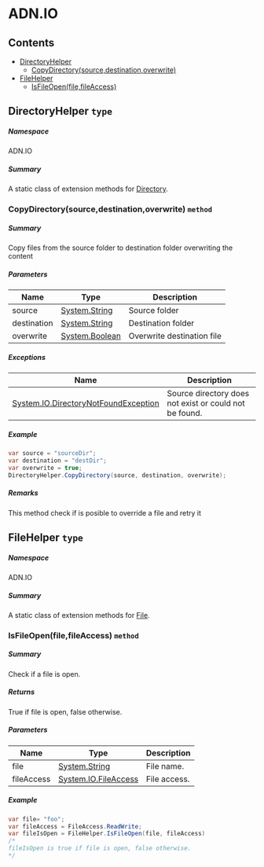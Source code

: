 <a name='assembly'></a>
# ADN.IO

## Contents

- [DirectoryHelper](#T-ADN-IO-DirectoryHelper 'ADN.IO.DirectoryHelper')
  - [CopyDirectory(source,destination,overwrite)](#M-ADN-IO-DirectoryHelper-CopyDirectory-System-String,System-String,System-Boolean- 'ADN.IO.DirectoryHelper.CopyDirectory(System.String,System.String,System.Boolean)')
- [FileHelper](#T-ADN-IO-FileHelper 'ADN.IO.FileHelper')
  - [IsFileOpen(file,fileAccess)](#M-ADN-IO-FileHelper-IsFileOpen-System-String,System-IO-FileAccess- 'ADN.IO.FileHelper.IsFileOpen(System.String,System.IO.FileAccess)')

<a name='T-ADN-IO-DirectoryHelper'></a>
## DirectoryHelper `type`

##### Namespace

ADN.IO

##### Summary

A static class of extension methods for [Directory](http://msdn.microsoft.com/query/dev14.query?appId=Dev14IDEF1&l=EN-US&k=k:System.IO.Directory 'System.IO.Directory').

<a name='M-ADN-IO-DirectoryHelper-CopyDirectory-System-String,System-String,System-Boolean-'></a>
### CopyDirectory(source,destination,overwrite) `method`

##### Summary

Copy files from the source folder to destination folder overwriting the content

##### Parameters

| Name | Type | Description |
| ---- | ---- | ----------- |
| source | [System.String](http://msdn.microsoft.com/query/dev14.query?appId=Dev14IDEF1&l=EN-US&k=k:System.String 'System.String') | Source folder |
| destination | [System.String](http://msdn.microsoft.com/query/dev14.query?appId=Dev14IDEF1&l=EN-US&k=k:System.String 'System.String') | Destination folder |
| overwrite | [System.Boolean](http://msdn.microsoft.com/query/dev14.query?appId=Dev14IDEF1&l=EN-US&k=k:System.Boolean 'System.Boolean') | Overwrite destination file |

##### Exceptions

| Name | Description |
| ---- | ----------- |
| [System.IO.DirectoryNotFoundException](http://msdn.microsoft.com/query/dev14.query?appId=Dev14IDEF1&l=EN-US&k=k:System.IO.DirectoryNotFoundException 'System.IO.DirectoryNotFoundException') | Source directory does not exist or could not be found. |

##### Example

```csharp
var source = "sourceDir";
var destination = "destDir";
var overwrite = true;
DirectoryHelper.CopyDirectory(source, destination, overwrite); 
```

##### Remarks

This method check if is posible to override a file and retry it

<a name='T-ADN-IO-FileHelper'></a>
## FileHelper `type`

##### Namespace

ADN.IO

##### Summary

A static class of extension methods for [File](http://msdn.microsoft.com/query/dev14.query?appId=Dev14IDEF1&l=EN-US&k=k:System.IO.File 'System.IO.File').

<a name='M-ADN-IO-FileHelper-IsFileOpen-System-String,System-IO-FileAccess-'></a>
### IsFileOpen(file,fileAccess) `method`

##### Summary

Check if a file is open.

##### Returns

True if file is open, false otherwise.

##### Parameters

| Name | Type | Description |
| ---- | ---- | ----------- |
| file | [System.String](http://msdn.microsoft.com/query/dev14.query?appId=Dev14IDEF1&l=EN-US&k=k:System.String 'System.String') | File name. |
| fileAccess | [System.IO.FileAccess](http://msdn.microsoft.com/query/dev14.query?appId=Dev14IDEF1&l=EN-US&k=k:System.IO.FileAccess 'System.IO.FileAccess') | File access. |

##### Example

```csharp
var file= "foo";
var fileAccess = FileAccess.ReadWrite;
var fileIsOpen = FileHelper.IsFileOpen(file, fileAccess)
/*
fileIsOpen is true if file is open, false otherwise.
*/ 
```

